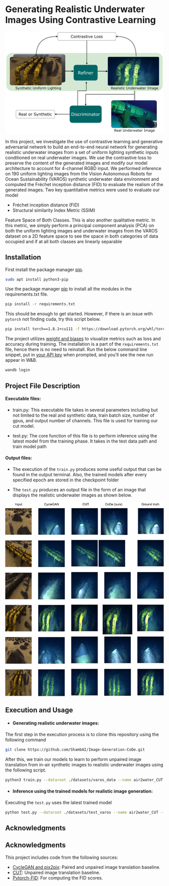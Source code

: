 # Generating Realistic Underwater Images Using Contrastive Learning

![CoDe Algorithm](./data/CoDealg.jpg?raw=true "Title")

In this project, we investigate the use of contrastive learning and generative adversarial network to build an end-to-end neural network for generating realistic underwater images from a set of uniform lighting synthetic inputs conditioned on real underwater images. We use the contrastive loss to preserve the content of the generated images and modify our model architecture to account for 4-channel RGBD input. We performed inference on 190 uniform lighting images from the Vision Autonomous Robots for Ocean Sustainability (VAROS) synthetic underwater data environment and computed the Fréchet inception distance (FID) to evaluate the realism of the generated images. Two key quantitative metrics were used to evaluate our model

+ Fréchet inception distance (FID)
+ Structural similarity Index Metric (SSIM)

Feature Space of Both Classes. This is also another qualitative metric. In this metric, we
simply perform a principal component analysis (PCA) on both the uniform lighting images
and underwater images from the VAROS dataset on a 2D feature space to see the space in both
categories of data occupied and if at all both classes are linearly separable

## Installation
First install the package manager [pip](https://pip.pypa.io/en/stable/).

```bash
sudo apt install python3-pip
```

Use the package manager [pip](https://pip.pypa.io/en/stable/) to install all the modules in the requirements.txt file. 

```bash
pip install -r requirements.txt
```

This should be enough to get started. However, if there is an issue with `pytorch` not finding cuda, try this script below.

```bash
pip install torch==1.8.1+cu111 -f https://download.pytorch.org/whl/torch_stable.html
```
The project utilizes [weight and biases](https://docs.wandb.ai/quickstart) to visualize metrics such as loss and accuracy during training. The installation is a part of the `requirements.txt` file, hence there is no need to reinstall. Run the below command line snippet, put in [your API key](https://wandb.ai/authorize) when prompted, and you'll see the new run appear in W&B.
```bash
wandb login
```

## Project File Description


#### Executable files:
+ train.py: This executable file takes in several parameters including but not limited to the real and synthetic data, train batch size, number of gpus, and output number of channels. This file is used for training our cut model.

+ test.py: The core function of this file is to perform inference using the latest model from the training phase. It takes in the test data path and train model path

#### Output files:
+ The execution of the `train.py` produces some useful output that can be found in the output terminal. Also, the trained models after every specified epoch are stored in the checkpoint folder

+ The `test.py` produces an output file in the form of an image that displays the realistic underwater images as shown below.

![Generated Images](./data/Results.jpg?raw=true "Title")

## Execution and Usage
+ #### Generating realistic underwater images:
The first step in the execution process is to clone this repository using the following command
```bash
git clone https://github.com/ShambAI/Image-Generation-CoDe.git
```
After this, we train our models to learn to perform unpaired image translation from in-air synthetic images to realistic underwater images using the following script.

```bash
python3 train.py --dataroot ./datasets/varos_data --name air2water_CUT --CUT_mode CUT --gpu_ids -1 --batch_size 1
```

+ #### Inference using the trained models for realistic image generation:
Executing the `test.py` uses the latest trained model 

```bash
python test.py --dataroot ./datasets/test_varos --name air2water_CUT --CUT_mode CUT
```

## Acknowledgments
## Acknowledgments

This project includes code from the following sources:

- [CycleGAN and pix2pix]([link_to_original_source](https://github.com/junyanz/pytorch-CycleGAN-and-pix2pix)): Paired and unpaired image translation baseline.
- [CUT]([link_to_original_source](https://github.com/taesungp/contrastive-unpaired-translation)): Unpaired image translation baseline.
- [Pytorch-FID]([link_to_original_source](https://github.com/mseitzer/pytorch-fid)): For computing the FID scores.
